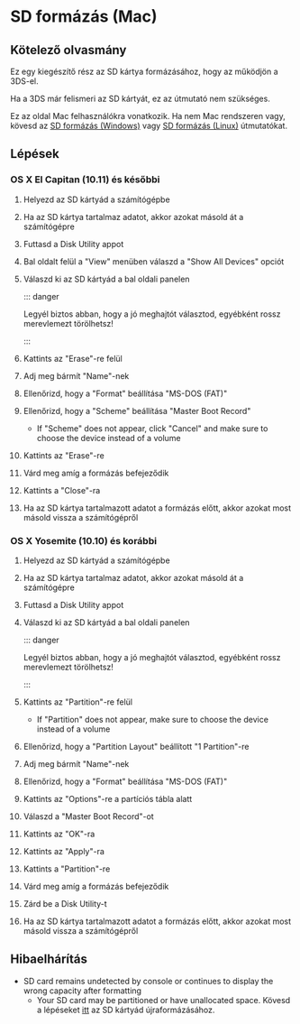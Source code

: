 # SD formázás (Mac)

## Kötelező olvasmány

Ez egy kiegészítő rész az SD kártya formázásához, hogy az működjön a 3DS-el.

Ha a 3DS már felismeri az SD kártyát, ez az útmutató nem szükséges.

Ez az oldal Mac felhasználókra vonatkozik. Ha nem Mac rendszeren vagy, kövesd az [SD formázás (Windows)](formatting-sd-\(windows\)) vagy [SD formázás (Linux)](formatting-sd-\(linux\)) útmutatókat.

## Lépések

### OS X El Capitan (10.11) és későbbi

1. Helyezd az SD kártyád a számítógépbe

2. Ha az SD kártya tartalmaz adatot, akkor azokat másold át a számítógépre

3. Futtasd a Disk Utility appot

4. Bal oldalt felül a "View" menüben válaszd a "Show All Devices" opciót

5. Válaszd ki az SD kártyád a bal oldali panelen

   ::: danger

   Legyél biztos abban, hogy a jó meghajtót választod, egyébként rossz merevlemezt törölhetsz!

   :::

6. Kattints az "Erase"-re felül

7. Adj meg bármít "Name"-nek

8. Ellenőrizd, hogy a "Format" beállítása "MS-DOS (FAT)"

9. Ellenőrizd, hogy a "Scheme" beállítása "Master Boot Record"
   - If "Scheme" does not appear, click "Cancel" and make sure to choose the device instead of a volume

10. Kattints az "Erase"-re

11. Várd meg amíg a formázás befejeződik

12. Kattints a "Close"-ra

13. Ha az SD kártya tartalmazott adatot a formázás előtt, akkor azokat most másold vissza a számítógépről

### OS X Yosemite (10.10) és korábbi

1. Helyezd az SD kártyád a számítógépbe

2. Ha az SD kártya tartalmaz adatot, akkor azokat másold át a számítógépre

3. Futtasd a Disk Utility appot

4. Válaszd ki az SD kártyád a bal oldali panelen

   ::: danger

   Legyél biztos abban, hogy a jó meghajtót választod, egyébként rossz merevlemezt törölhetsz!

   :::

5. Kattints az "Partition"-re felül
   - If "Partition" does not appear, make sure to choose the device instead of a volume

6. Ellenőrizd, hogy a "Partition Layout" beállított "1 Partition"-re

7. Adj meg bármít "Name"-nek

8. Ellenőrizd, hogy a "Format" beállítása "MS-DOS (FAT)"

9. Kattints az "Options"-re a partíciós tábla alatt

10. Válaszd a "Master Boot Record"-ot

11. Kattints az "OK"-ra

12. Kattints az "Apply"-ra

13. Kattints a "Partition"-re

14. Várd meg amíg a formázás befejeződik

15. Zárd be a Disk Utility-t

16. Ha az SD kártya tartalmazott adatot a formázás előtt, akkor azokat most másold vissza a számítógépről

## Hibaelhárítás

- SD card remains undetected by console or continues to display the wrong capacity after formatting
  - Your SD card may be partitioned or have unallocated space. Kövesd a lépéseket [itt](https://wiki.hacks.guide/wiki/SD_Clean/Mac) az SD kártyád újraformázásához.
